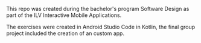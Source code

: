 This repo was created during the bachelor's program Software Design as part of the ILV Interactive Mobile Applications. 

The exercises were created in Android Studio Code in Kotlin, the final group project included the creation of an custom app.
